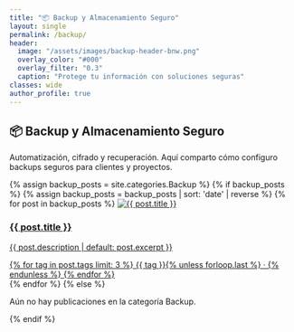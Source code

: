 ```yaml
---
title: "📦 Backup y Almacenamiento Seguro"
layout: single
permalink: /backup/
header:
  image: "/assets/images/backup-header-bnw.png"
  overlay_color: "#000"
  overlay_filter: "0.3"
  caption: "Protege tu información con soluciones seguras"
classes: wide
author_profile: true
---
```


## 📦 Backup y Almacenamiento Seguro

Automatización, cifrado y recuperación. Aquí comparto cómo configuro backups seguros para clientes y proyectos.

<div class="section-grid dark-theme">
  <div class="grid-container">
    {% assign backup_posts = site.categories.Backup %}
    {% if backup_posts %}
      {% assign backup_posts = backup_posts | sort: 'date' | reverse %}
      {% for post in backup_posts %}
        <a href="{{ post.url | relative_url }}" class="grid-item">
          <img src="{{ post.image | default: '/assets/images/backup-placeholder.jpg' }}" alt="{{ post.title }}">
          <div class="grid-overlay">
            <h3>{{ post.title }}</h3>
            <p>{{ post.description | default: post.excerpt }}</p>
            <span class="grid-tag">
              {% for tag in post.tags limit: 3 %}
                {{ tag }}{% unless forloop.last %} · {% endunless %}
              {% endfor %}
            </span>
          </div>
        </a>
      {% endfor %}
    {% else %}
      <p class="no-posts">Aún no hay publicaciones en la categoría Backup.</p>
    {% endif %}
  </div>
</div>